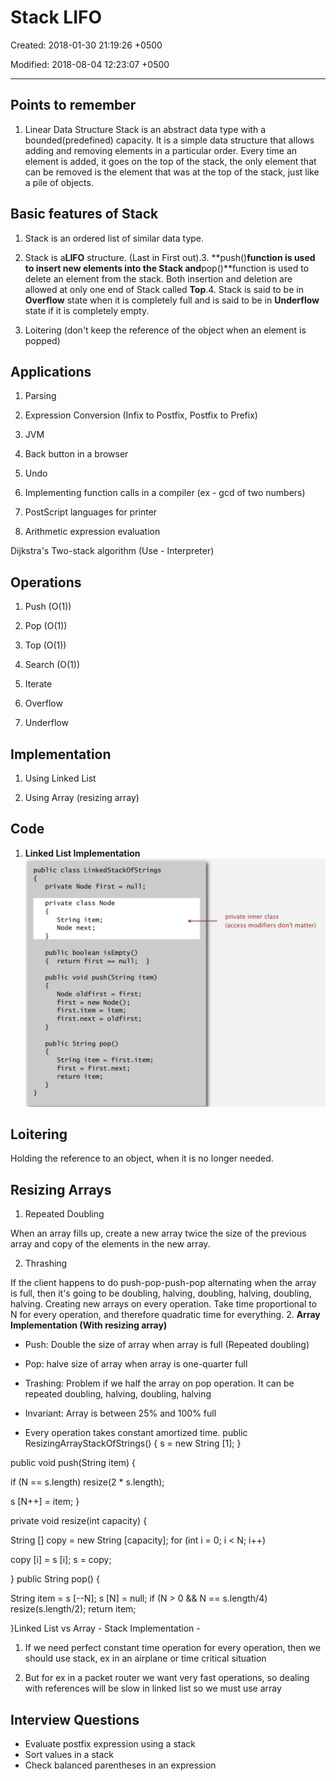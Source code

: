 # Stack LIFO

Created: 2018-01-30 21:19:26 +0500

Modified: 2018-08-04 12:23:07 +0500

---

## Points to remember

1. Linear Data Structure
Stack is an abstract data type with a bounded(predefined) capacity. It is a simple data structure that allows adding and removing elements in a particular order. Every time an element is added, it goes on the top of the stack, the only element that can be removed is the element that was at the top of the stack, just like a pile of objects.

## Basic features of Stack

1. Stack is an ordered list of similar data type.

2. Stack is a**LIFO** structure. (Last in First out).3. **push()**function is used to insert new elements into the Stack and**pop()**function is used to delete an element from the stack. Both insertion and deletion are allowed at only one end of Stack called **Top**.4. Stack is said to be in **Overflow** state when it is completely full and is said to be in **Underflow** state if it is completely empty.

5. Loitering (don't keep the reference of the object when an element is popped)

## Applications

1. Parsing

2. Expression Conversion (Infix to Postfix, Postfix to Prefix)

3. JVM

4. Back button in a browser

5. Undo

6. Implementing function calls in a compiler (ex - gcd of two numbers)

7. PostScript languages for printer

8. Arithmetic expression evaluation

Dijkstra's Two-stack algorithm (Use - Interpreter)

## Operations

1. Push (O(1))

2. Pop (O(1))

3. Top (O(1))

4. Search (O(1))

5. Iterate

6. Overflow

7. Underflow

## Implementation

1. Using Linked List

2. Using Array (resizing array)

## Code

1. **Linked List Implementation**
![image](media/Stack-LIFO-image1.png)

## Loitering

Holding the reference to an object, when it is no longer needed.

## Resizing Arrays

1. Repeated Doubling

When an array fills up, create a new array twice the size of the previous array and copy of the elements in the new array.

2. Thrashing

If the client happens to do push-pop-push-pop alternating when the array is full, then it's going to be doubling, halving, doubling, halving, doubling, halving. Creating new arrays on every operation. Take time proportional to N for every operation, and therefore quadratic time for everything.
2. **Array Implementation (With resizing array)**

- Push: Double the size of array when array is full (Repeated doubling)

- Pop: halve size of array when array is one-quarter full

- Trashing: Problem if we half the array on pop operation. It can be repeated doubling, halving, doubling, halving

- Invariant: Array is between 25% and 100% full

- Every operation takes constant amortized time.
public ResizingArrayStackOfStrings()
{ s = new String [1]; }

public void push(String item)
{

if (N == s.length) resize(2 * s.length);

s [N++] = item;
}

private void resize(int capacity)
{

String [] copy = new String [capacity];
for (int i = 0; i < N; i++)

copy [i] = s [i];
s = copy;

}
public String pop()
{

String item = s [--N];
s [N] = null;
if (N > 0 && N == s.length/4) resize(s.length/2);
return item;

}Linked List vs Array - Stack Implementation -

1. If we need perfect constant time operation for every operation, then we should use stack, ex in an airplane or time critical situation

2. But for ex in a packet router we want very fast operations, so dealing with references will be slow in linked list so we must use array

## Interview Questions

- Evaluate postfix expression using a stack
- Sort values in a stack
- Check balanced parentheses in an expression
